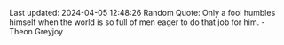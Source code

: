 Last updated: 2024-04-05 12:48:26
Random Quote: Only a fool humbles himself when the world is so full of men eager to do that job for him.  -  Theon Greyjoy
